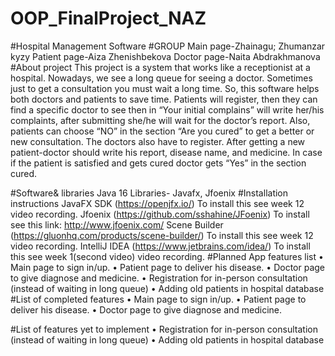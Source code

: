 # OOP_FinalProject_NAZ
#Hospital Management Software
#GROUP
Main page-Zhainagu; Zhumanzar kyzy
Patient page-Aiza Zhenishbekova
Doctor page-Naita Abdrakhmanova
#About project
This project is a system that works like a receptionist at a hospital. Nowadays, we see a long queue for seeing a doctor. Sometimes just to get a consultation you must wait a long time. So, this software helps both doctors and patients to save time. 
Patients will register, then they can find a specific doctor to see then in “Your initial complains” will write her/his complaints, after submitting she/he will wait for the doctor’s report. Also, patients can choose “NO” in the section “Are you cured” to get a better or new consultation. 
The doctors also have to register. After getting a new patient-doctor should write his report, disease name, and medicine. In case if the patient is satisfied and gets cured doctor gets “Yes” in the section cured.

#Software& libraries
Java 16
Libraries- Javafx, Jfoenix
#Installation instructions
JavaFX SDK (https://openjfx.io/) To install this see week 12 video recording.
Jfoenix (https://github.com/sshahine/JFoenix)  To install see this link: http://www.jfoenix.com/
Scene Builder (https://gluonhq.com/products/scene-builder/) To install this see week 12 video recording.
 IntelliJ IDEA (https://www.jetbrains.com/idea/) To install this see week 1(second video) video recording.
#Planned App features list
•	Main page to sign in/up.
•	Patient page to deliver his disease.
•	Doctor page to give diagnose and medicine.
•	Registration for in-person consultation (instead of waiting in long queue)
•	Adding old patients in hospital database
#List of completed features
•	Main page to sign in/up.
•	Patient page to deliver his disease.
•	Doctor page to give diagnose and medicine.

#List of   features yet to implement
•	Registration for in-person consultation (instead of waiting in long queue)
•	Adding old patients in hospital database
